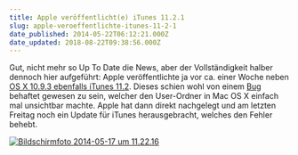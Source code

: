 ```yaml
---
title: Apple veröffentlicht(e) iTunes 11.2.1
slug: apple-veroeffentlichte-itunes-11-2-1
date_published: 2014-05-22T06:12:21.000Z
date_updated: 2018-08-22T09:38:56.000Z
---
```


Gut, nicht mehr so Up To Date die News, aber der Vollständigkeit halber dennoch hier aufgeführt: Apple veröffentlichte ja vor ca. einer Woche neben [OS X 10.9.3 ebenfalls iTunes 11.2](__GHOST_URL__/apple-veroeffentlicht-os-x-10-9-3-und-itunes-11-2/). Dieses schien wohl von einem [Bug](http://www.macrumors.com/2014/05/16/os-x-10-9-3-bug-user-folder/) behaftet gewesen zu sein, welcher den User-Ordner in Mac OS X einfach mal unsichtbar machte. Apple hat dann direkt nachgelegt und am letzten Freitag noch ein Update für iTunes herausgebracht, welches den Fehler behebt. 

[![Bildschirmfoto 2014-05-17 um 11.22.16](//picdump.thafaker.de/2014/05/Bildschirmfoto-2014-05-17-um-11.22.16.png)](__GHOST_URL__/apple-veroeffentlichte-itunes-11-2-1/bildschirmfoto-2014-05-17-um-11-22-16/)
